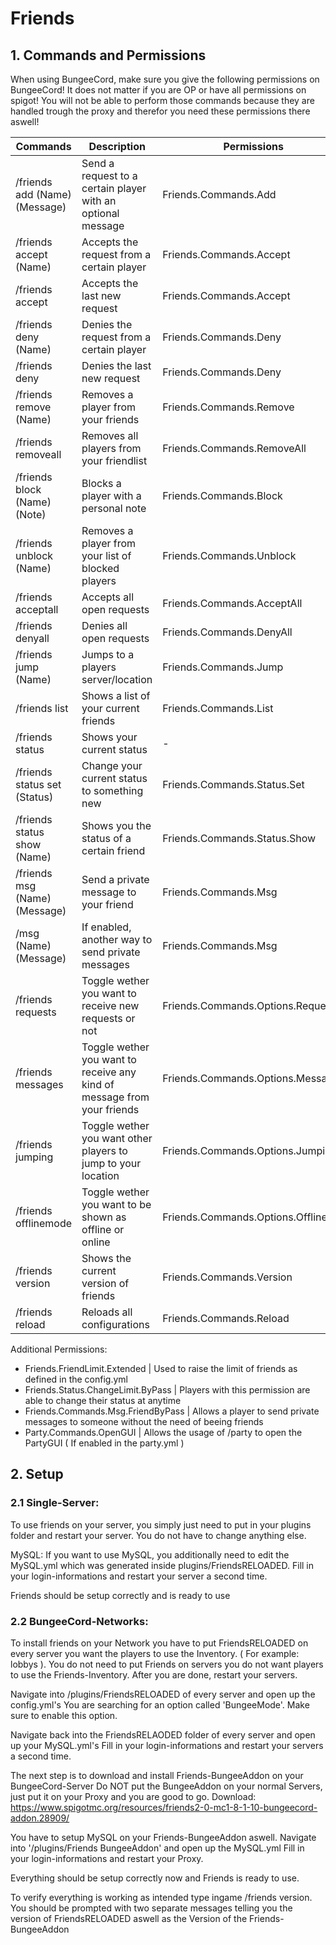 # Friends

## 1. Commands and Permissions

When using BungeeCord, make sure you give the following permissions on BungeeCord!
It does not matter if you are OP or have all permissions on spigot! You will not be able to perform those commands because they are handled trough the proxy and therefor you need these permissions there aswell!

| Commands | Description | Permissions |
| --- | --- | --- |
| /friends add (Name) (Message) | Send a request to a certain player with an optional message | Friends.Commands.Add |
| /friends accept (Name) | Accepts the request from a certain player | Friends.Commands.Accept |
| /friends accept | Accepts the last new request | Friends.Commands.Accept |
| /friends deny (Name) | Denies the request from a certain player | Friends.Commands.Deny |
| /friends deny | Denies the last new request | Friends.Commands.Deny |
| /friends remove (Name) | Removes a player from your friends | Friends.Commands.Remove |
| /friends removeall | Removes all players from your friendlist | Friends.Commands.RemoveAll |
| /friends block (Name) (Note) | Blocks a player with a personal note | Friends.Commands.Block |
| /friends unblock (Name) | Removes a player from your list of blocked players | Friends.Commands.Unblock |
| /friends acceptall | Accepts all open requests | Friends.Commands.AcceptAll |
| /friends denyall | Denies all open requests | Friends.Commands.DenyAll |
| /friends jump (Name) | Jumps to a players server/location | Friends.Commands.Jump
| /friends list | Shows a list of your current friends | Friends.Commands.List |
| /friends status | Shows your current status | - |
| /friends status set (Status) | Change your current status to something new | Friends.Commands.Status.Set |
| /friends status show (Name) | Shows you the status of a certain friend | Friends.Commands.Status.Show |
| /friends msg (Name) (Message) | Send a private message to your friend | Friends.Commands.Msg |
| /msg (Name) (Message) | If enabled, another way to send private messages | Friends.Commands.Msg |
| /friends requests | Toggle wether you want to receive new requests or not | Friends.Commands.Options.Requests |
| /friends messages | Toggle wether you want to receive any kind of message from your friends | Friends.Commands.Options.Messages |
| /friends jumping | Toggle wether you want other players to jump to your location | Friends.Commands.Options.Jumping |
| /friends offlinemode | Toggle wether you want to be shown as offline or online | Friends.Commands.Options.Offline |
| /friends version | Shows the current version of friends | Friends.Commands.Version |
| /friends reload | Reloads all configurations | Friends.Commands.Reload |

Additional Permissions:
- Friends.FriendLimit.Extended | Used to raise the limit of friends as defined in the config.yml
- Friends.Status.ChangeLimit.ByPass | Players with this permission are able to change their status at anytime
- Friends.Commands.Msg.FriendByPass | Allows a player to send private messages to someone without the need of beeing friends
- Party.Commands.OpenGUI | Allows the usage of /party to open the PartyGUI ( If enabled in the party.yml )


## 2. Setup

### 2.1 Single-Server:

To use friends on your server, you simply just need to put in your plugins folder and restart your server.
You do not have to change anything else.

MySQL:
If you want to use MySQL, you additionally need to edit the MySQL.yml which was generated inside plugins/FriendsRELOADED.
Fill in your login-informations and restart your server a second time.

Friends should be setup correctly and is ready to use

### 2.2 BungeeCord-Networks:

To install friends on your Network you have to put FriendsRELOADED on every server you want the players to use the Inventory. ( For example: lobbys ).
You do not need to put Friends on servers you do not want players to use the Friends-Inventory.
After you are done, restart your servers.

Navigate into /plugins/FriendsRELOADED of every server and open up the config.yml's
You are searching for an option called 'BungeeMode'. 
Make sure to enable this option.

Navigate back into the FriendsRELAODED folder of every server and open up your MySQL.yml's
Fill in your login-informations and restart your servers a second time.

The next step is to download and install Friends-BungeeAddon on your BungeeCord-Server
Do NOT put the BungeeAddon on your normal Servers, just put it on your Proxy and you are good to go.
Download: https://www.spigotmc.org/resources/friends2-0-mc1-8-1-10-bungeecord-addon.28909/

You have to setup MySQL on your Friends-BungeeAddon aswell.
Navigate into '/plugins/Friends BungeeAddon' and open up the MySQL.yml
Fill in your login-informations and restart your Proxy.

Everything should be setup correctly now and Friends is ready to use.

To verify everything is working as intended type ingame /friends version. You should be prompted with two separate messages telling you the version of FriendsRELOADED aswell as the Version of the Friends-BungeeAddon


